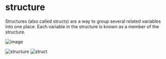 # structure
Structures (also called structs) are a way to group several related variables into one place. 
Each variable in the structure is known as a member of the structure.


![image](https://user-images.githubusercontent.com/124857336/234475016-836c4878-0e78-4ac6-97b3-7c215b13612f.png)


![structure](https://user-images.githubusercontent.com/124857336/234467954-c8fe3ee2-74d9-4ed1-b2e9-509f9539e2f3.JPG)
![struct](https://user-images.githubusercontent.com/124857336/234467956-f7f66dd2-fb03-4b30-bec0-d649fabeb8fa.JPG)
